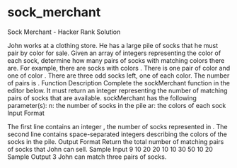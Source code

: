 # sock_merchant
Sock Merchant - Hacker Rank Solution


John works at a clothing store. He has a large pile of socks that he must pair by color for sale. Given an array of integers representing the color of each sock, determine how many pairs
of socks with matching colors there are.
For example, there are  socks with colors . There is one pair of color  and one of color . There are three odd socks left, one of each color. The number of pairs is .
Function Description
Complete the sockMerchant function in the editor below. It must return an integer representing the number of matching pairs of socks that are available.
sockMerchant has the following parameter(s):
n: the number of socks in the pile
ar: the colors of each sock
Input Format

 
The first line contains an integer , the number of socks represented in .
The second line contains  space-separated integers describing the colors  of the socks in the pile.
Output Format
Return the total number of matching pairs of socks that John can sell.
Sample Input
9
10 20 20 10 10 30 50 10 20
Sample Output
3
John can match three pairs of socks.
